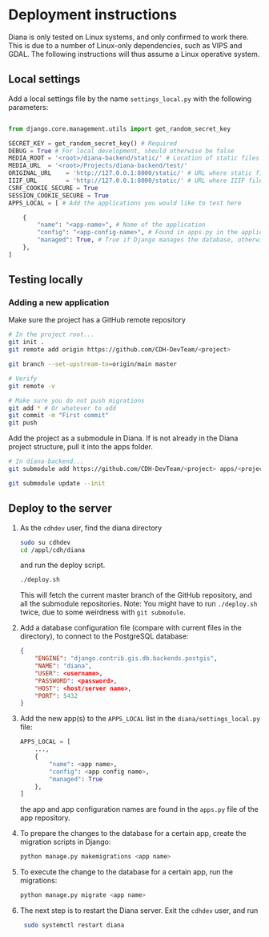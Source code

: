 # Deployment instructions
Diana is only tested on Linux systems, and only confirmed to work there. This is due to a number of Linux-only dependencies, such as VIPS and GDAL. The following instructions will thus assume a Linux operative system.

## Local settings
Add a local settings file by the name `settings_local.py` with the following parameters:
```python

from django.core.management.utils import get_random_secret_key  

SECRET_KEY = get_random_secret_key() # Required
DEBUG = True # For local development, should otherwise be false
MEDIA_ROOT = '<root>/diana-backend/static/' # Location of static files
MEDIA_URL  = '<root>/Projects/diana-backend/test/'
ORIGINAL_URL    = 'http://127.0.0.1:8000/static/' # URL where static files are served
IIIF_URL        = 'http://127.0.0.1:8000/static/' # URL where IIIF files are served
CSRF_COOKIE_SECURE = True
SESSION_COOKIE_SECURE = True
APPS_LOCAL = [ # Add the applications you would like to test here

    {
        "name": "<app-name>", # Name of the application
        "config": "<app-config-name>", # Found in apps.py in the application directory
        "managed": True, # True if Django manages the database, otherwise False
    },
]
```


## Testing locally
### Adding a new application
Make sure the project has a GitHub remote repository

```bash
# In the project root...
git init .
git remote add origin https://github.com/CDH-DevTeam/<project>

git branch --set-upstream-to=origin/main master

# Verify
git remote -v

# Make sure you do not push migrations
git add * # Or whatever to add
git commit -m "First commit"
git push
```

Add the project as a submodule in Diana. If is not already in the Diana project structure, pull it into the apps folder.

```bash
# In diana-backend...
git submodule add https://github.com/CDH-DevTeam/<project> apps/<project>

git submodule update --init
```

## Deploy to the server
1. As the `cdhdev` user, find the diana directory
    ```bash
    sudo su cdhdev
    cd /appl/cdh/diana
    ```
    and run the deploy script.
    ```bash
    ./deploy.sh
    ```
    This will fetch the current master branch of the GitHub repository, and all the submodule repositories. Note: You might have to run `./deploy.sh` twice, due 
    to some weirdness with `git submodule`.

2. Add a database configuration file (compare with current files in the directory), to connect to the PostgreSQL database:
    ```json
    {
        "ENGINE": "django.contrib.gis.db.backends.postgis",
        "NAME": "diana",
        "USER": <username>,
        "PASSWORD": <password>,
        "HOST": <host/server name>,
        "PORT": 5432
    }
    ```

3. Add the new app(s) to the `APPS_LOCAL` list in the `diana/settings_local.py` file:

    ```python
    APPS_LOCAL = [
        ...,
        {
            "name": <app name>,
            "config": <app config name>,
            "managed": True
        },
    ]
    ```
    the app and app configuration names are found in the `apps.py` file of the app repository.

4. To prepare the changes to the database for a certain app, create the migration scripts in Django:

    ```bash
    python manage.py makemigrations <app name>
    ```

5. To execute the change to the database for a certain app, run the migrations:
    ```bash
    python manage.py migrate <app name>
    ```
6. The next step is to restart the Diana server. Exit the `cdhdev` user, and run
   ```bash
    sudo systemctl restart diana
   ```
